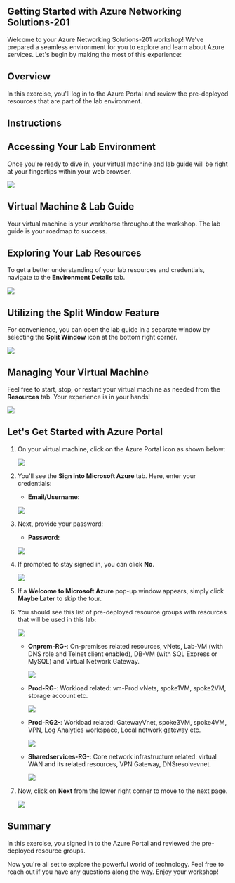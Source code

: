 ## **Getting Started with Azure Networking Solutions-201**
 
Welcome to your Azure Networking Solutions-201 workshop! We've prepared a seamless environment for you to explore and learn about Azure services. Let's begin by making the most of this experience:

## Overview

In this exercise, you'll log in to the Azure Portal and review the pre-deployed resources that are part of the lab environment.

## Instructions
 
## **Accessing Your Lab Environment**
 
Once you're ready to dive in, your virtual machine and lab guide will be right at your fingertips within your web browser.
 
![](../media/y189.png)

## **Virtual Machine & Lab Guide**
 
Your virtual machine is your workhorse throughout the workshop. The lab guide is your roadmap to success.
 
## **Exploring Your Lab Resources**
 
To get a better understanding of your lab resources and credentials, navigate to the **Environment Details** tab.
 
![](../media/y176.png)
 
## **Utilizing the Split Window Feature**
 
For convenience, you can open the lab guide in a separate window by selecting the **Split Window** icon at the bottom right corner.

![](../media/y188.png)
 
## **Managing Your Virtual Machine**
 
Feel free to start, stop, or restart your virtual machine as needed from the **Resources** tab. Your experience is in your hands!
 
![](../media/y190.png)
 
## **Let's Get Started with Azure Portal**
 
1. On your virtual machine, click on the Azure Portal icon as shown below:
 
    ![](../Labfiles-101-v2/Media/161.png)

1. You'll see the **Sign into Microsoft Azure** tab. Here, enter your credentials:
 
   - **Email/Username:** <inject key="AzureAdUserEmail"></inject>
 
    ![](../Labfiles-101-v2/Media/162.png)
 
1. Next, provide your password:
 
   - **Password:** <inject key="AzureAdUserPassword"></inject>
 
   ![](../Labfiles-101-v2/Media/163.png)
 
1. If prompted to stay signed in, you can click **No**.

    ![](../Labfiles-101-v2/Media/164.png)
 
1. If a **Welcome to Microsoft Azure** pop-up window appears, simply click **Maybe Later** to skip the tour.


1. You should see this list of pre-deployed resource groups with resources that will be used in this lab:

     ![](../media/y178.png)

   - **Onprem-RG-<inject key="DeploymentID" enableCopy="false"/>**: On-premises related resources, vNets, Lab-VM (with DNS role and Telnet client enabled), DB-VM (with SQL Express or MySQL) and Virtual Network Gateway.

     ![](../Labfiles-101-v2/Media/102-1.png)

   - **Prod-RG-<inject key="DeploymentID" enableCopy="false"/>**: Workload related: vm-Prod vNets, spoke1VM, spoke2VM, storage account etc.

      ![](../Labfiles-101-v2/Media/102-2.png)

   - **Prod-RG2-<inject key="DeploymentID" enableCopy="false"/>**: Workload related: GatewayVnet, spoke3VM, spoke4VM, VPN, Log Analytics workspace, Local network gateway etc.
    
      ![](../media/y179.png)
      
   - **Sharedservices-RG-<inject key="DeploymentID" enableCopy="false"/>**: Core network infrastructure related: virtual WAN and its related resources, VPN Gateway, DNSresolvevnet.

      ![](../Labfiles-101-v2/Media/102-3.png)
    
1. Now, click on **Next** from the lower right corner to move to the next page.

   ![](../media/y191.png)

## Summary

In this exercise, you signed in to the Azure Portal and reviewed the pre-deployed resource groups.

Now you're all set to explore the powerful world of technology. Feel free to reach out if you have any questions along the way. Enjoy your workshop!
